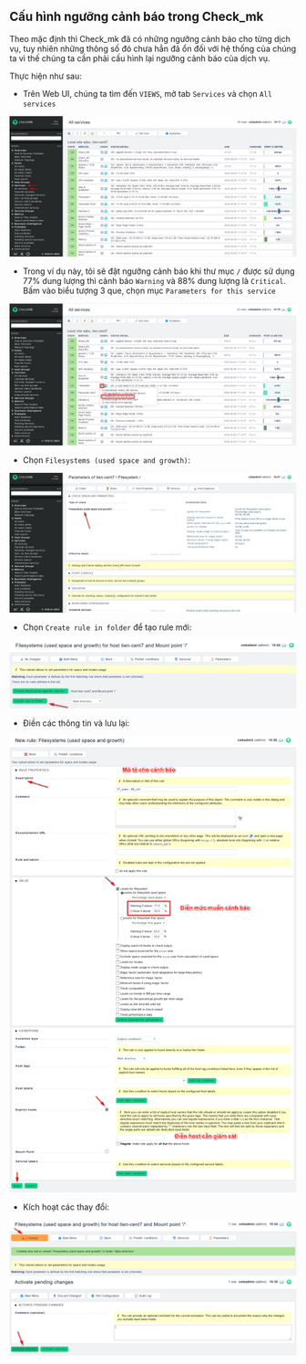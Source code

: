 ## Cấu hình ngưỡng cảnh báo trong Check_mk

Theo mặc định thì Check_mk đã có những ngưỡng cảnh báo cho từng dịch vụ, tuy nhiên những thông số đó chưa hẳn đã ổn đối với hệ thống của chúng ta vì thế chúng ta cần phải cấu hình lại ngưỡng cảnh báo của dịch vụ.

Thực hiện như sau:

- Trên Web UI, chúng ta tìm đến `VIEWS`, mở tab `Services` và chọn `All services`

<img src="img/54.png">

- Trong ví dụ này, tôi sẽ đặt ngưỡng cảnh báo khi thư mục `/` được sử dụng 77% dung lượng thì cảnh báo `Warning` và 88% dung lượng là `Critical`. Bấm vào biểu tượng 3 que, chọn mục `Parameters for this service`

<img src="img/55.png">

- Chọn `Filesystems (used space and growth)`:

<img src="img/56.png">

- Chọn `Create rule in folder` để tạo rule mới:

<img src="img/57.png">

- Điền các thông tin và lưu lại:

<img src="img/58.png">

- Kích hoạt các thay đổi:

<img src="img/59.png">

<img src="img/60.png">